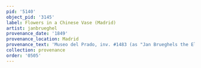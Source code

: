 ```yaml
---
pid: '5140'
object_pid: '3145'
label: Flowers in a Chinese Vase (Madrid)
artist: janbrueghel
provenance_date: '1849'
provenance_location: Madrid
provenance_text: 'Museo del Prado, inv. #1483 (as "Jan Brueghels the Elder")'
collection: provenance
order: '0505'
---
```

